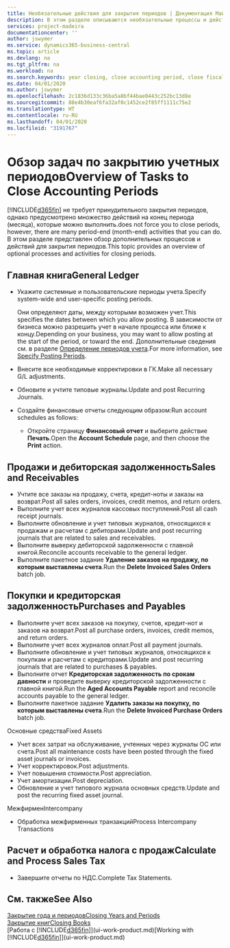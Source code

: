 ```yaml
---
title: Необязательные действия для закрытия периодов | Документация Майкрософт
description: В этом разделе описываются необязательные процессы и действия по закрытию учетных периодов в Business Central.
services: project-madeira
documentationcenter: ''
author: jswymer
ms.service: dynamics365-business-central
ms.topic: article
ms.devlang: na
ms.tgt_pltfrm: na
ms.workload: na
ms.search.keywords: year closing, close accounting period, close fiscal year, aging, creditor payments, vendor payments
ms.date: 04/01/2020
ms.author: jswymer
ms.openlocfilehash: 2c1836d133c36ba5a8bf44bae0443c252bc13d8e
ms.sourcegitcommit: 88e4b30eaf6fa32af0c1452ce2f85ff1111c75e2
ms.translationtype: HT
ms.contentlocale: ru-RU
ms.lasthandoff: 04/01/2020
ms.locfileid: "3191767"
---
```

# <a name="overview-of-tasks-to-close-accounting-periods"></a><span data-ttu-id="2707f-103">Обзор задач по закрытию учетных периодов</span><span class="sxs-lookup"><span data-stu-id="2707f-103">Overview of Tasks to Close Accounting Periods</span></span>
[!INCLUDE[d365fin](includes/d365fin_md.md)] <span data-ttu-id="2707f-104">не требует принудительного закрытия периодов, однако предусмотрено множество действий на конец периода (месяца), которые можно выполнить.</span><span class="sxs-lookup"><span data-stu-id="2707f-104">does not force you to close periods, however, there are many period-end (month-end) activities that you can do.</span></span> <span data-ttu-id="2707f-105">В этом разделе представлен обзор дополнительных процессов и действий для закрытия периодов.</span><span class="sxs-lookup"><span data-stu-id="2707f-105">This topic provides an overview of optional processes and activities for closing periods.</span></span>  

## <a name="general-ledger"></a><span data-ttu-id="2707f-106">Главная книга</span><span class="sxs-lookup"><span data-stu-id="2707f-106">General Ledger</span></span>
* <span data-ttu-id="2707f-107">Укажите системные и пользовательские периоды учета.</span><span class="sxs-lookup"><span data-stu-id="2707f-107">Specify system-wide and user-specific posting periods.</span></span>  

    <span data-ttu-id="2707f-108">Они определяют даты, между которыми возможен учет.</span><span class="sxs-lookup"><span data-stu-id="2707f-108">This specifies the dates between which you allow posting.</span></span> <span data-ttu-id="2707f-109">В зависимости от бизнеса можно разрешить учет в начале процесса или ближе к концу.</span><span class="sxs-lookup"><span data-stu-id="2707f-109">Depending on your business, you may want to allow posting at the start of the period, or toward the end.</span></span> <span data-ttu-id="2707f-110">Дополнительные сведения см. в разделе [Определение периодов учета](finance-how-specify-posting-periods.md).</span><span class="sxs-lookup"><span data-stu-id="2707f-110">For more information, see [Specify Posting Periods](finance-how-specify-posting-periods.md).</span></span>  
* <span data-ttu-id="2707f-111">Внесите все необходимые корректировки в ГК.</span><span class="sxs-lookup"><span data-stu-id="2707f-111">Make all necessary G/L adjustments.</span></span>  
* <span data-ttu-id="2707f-112">Обновите и учтите типовые журналы.</span><span class="sxs-lookup"><span data-stu-id="2707f-112">Update and post Recurring Journals.</span></span>  
  <!--* Process Consolidations-->
* <span data-ttu-id="2707f-113">Создайте финансовые отчеты следующим образом:</span><span class="sxs-lookup"><span data-stu-id="2707f-113">Run account schedules as follows:</span></span>  
  * <span data-ttu-id="2707f-114">Откройте страницу **Финансовый отчет** и выберите действие **Печать**.</span><span class="sxs-lookup"><span data-stu-id="2707f-114">Open the **Account Schedule** page, and then choose the **Print** action.</span></span>  

## <a name="sales-and-receivables"></a><span data-ttu-id="2707f-115">Продажи и дебиторская задолженность</span><span class="sxs-lookup"><span data-stu-id="2707f-115">Sales and Receivables</span></span>
* <span data-ttu-id="2707f-116">Учтите все заказы на продажу, счета, кредит-ноты и заказы на возврат.</span><span class="sxs-lookup"><span data-stu-id="2707f-116">Post all sales orders, invoices, credit memos, and return orders.</span></span>  
* <span data-ttu-id="2707f-117">Выполните учет всех журналов кассовых поступлений.</span><span class="sxs-lookup"><span data-stu-id="2707f-117">Post all cash receipt journals.</span></span>  
* <span data-ttu-id="2707f-118">Выполните обновление и учет типовых журналов, относящихся к продажам и расчетам с дебиторами.</span><span class="sxs-lookup"><span data-stu-id="2707f-118">Update and post recurring journals that are related to sales and receivables.</span></span>  
* <span data-ttu-id="2707f-119">Выполните выверку дебиторской задолженности с главной книгой.</span><span class="sxs-lookup"><span data-stu-id="2707f-119">Reconcile accounts receivable to the general ledger.</span></span>  
* <span data-ttu-id="2707f-120">Выполните пакетное задание **Удаление заказов на продажу, по которым выставлены счета**.</span><span class="sxs-lookup"><span data-stu-id="2707f-120">Run the **Delete Invoiced Sales Orders** batch job.</span></span>  

## <a name="purchases-and-payables"></a><span data-ttu-id="2707f-121">Покупки и кредиторская задолженность</span><span class="sxs-lookup"><span data-stu-id="2707f-121">Purchases and Payables</span></span>
* <span data-ttu-id="2707f-122">Выполните учет всех заказов на покупку, счетов, кредит-нот и заказов на возврат.</span><span class="sxs-lookup"><span data-stu-id="2707f-122">Post all purchase orders, invoices, credit memos, and return orders.</span></span>  
* <span data-ttu-id="2707f-123">Выполните учет всех журналов оплат.</span><span class="sxs-lookup"><span data-stu-id="2707f-123">Post all payment journals.</span></span>  
* <span data-ttu-id="2707f-124">Выполните обновление и учет типовых журналов, относящихся к покупкам и расчетам с кредиторами.</span><span class="sxs-lookup"><span data-stu-id="2707f-124">Update and post recurring journals that are related to purchases & payables.</span></span>  
* <span data-ttu-id="2707f-125">Выполните отчет **Кредиторская задолженность по срокам давности** и проведите выверку кредиторской задолженности с главной книгой.</span><span class="sxs-lookup"><span data-stu-id="2707f-125">Run the **Aged Accounts Payable** report and reconcile accounts payable to the general ledger.</span></span>  
* <span data-ttu-id="2707f-126">Выполните пакетное задание **Удалить заказы на покупку, по которым выставлены счета**.</span><span class="sxs-lookup"><span data-stu-id="2707f-126">Run the **Delete Invoiced Purchase Orders** batch job.</span></span>  

<span data-ttu-id="2707f-127">Основные средства</span><span class="sxs-lookup"><span data-stu-id="2707f-127">Fixed Assets</span></span>
* <span data-ttu-id="2707f-128">Учет всех затрат на обслуживание, учтенных через журналы ОС или счета.</span><span class="sxs-lookup"><span data-stu-id="2707f-128">Post all maintenance costs have been posted through the fixed asset journals or invoices.</span></span>
* <span data-ttu-id="2707f-129">Учет корректировок.</span><span class="sxs-lookup"><span data-stu-id="2707f-129">Post adjustments.</span></span>
* <span data-ttu-id="2707f-130">Учет повышения стоимости.</span><span class="sxs-lookup"><span data-stu-id="2707f-130">Post appreciation.</span></span>
* <span data-ttu-id="2707f-131">Учет амортизации.</span><span class="sxs-lookup"><span data-stu-id="2707f-131">Post depreciation.</span></span>
* <span data-ttu-id="2707f-132">Обновление и учет типового журнала основных средств.</span><span class="sxs-lookup"><span data-stu-id="2707f-132">Update and post the recurring fixed asset journal.</span></span>

<span data-ttu-id="2707f-133">Межфирмен</span><span class="sxs-lookup"><span data-stu-id="2707f-133">Intercompany</span></span>
* <span data-ttu-id="2707f-134">Обработка межфирменных транзакций</span><span class="sxs-lookup"><span data-stu-id="2707f-134">Process Intercompany Transactions</span></span>

## <a name="calculate-and-process-sales-tax"></a><span data-ttu-id="2707f-135">Расчет и обработка налога с продаж</span><span class="sxs-lookup"><span data-stu-id="2707f-135">Calculate and Process Sales Tax</span></span>
* <span data-ttu-id="2707f-136">Завершите отчеты по НДС.</span><span class="sxs-lookup"><span data-stu-id="2707f-136">Complete Tax Statements.</span></span>  

## <a name="see-also"></a><span data-ttu-id="2707f-137">См. также</span><span class="sxs-lookup"><span data-stu-id="2707f-137">See Also</span></span>
[<span data-ttu-id="2707f-138">Закрытие года и периодов</span><span class="sxs-lookup"><span data-stu-id="2707f-138">Closing Years and Periods</span></span>](year-close-years-periods.md)  
[<span data-ttu-id="2707f-139">Закрытие книг</span><span class="sxs-lookup"><span data-stu-id="2707f-139">Closing Books</span></span>](year-close-books.md)  
<span data-ttu-id="2707f-140">[Работа с [!INCLUDE[d365fin](includes/d365fin_md.md)]](ui-work-product.md)</span><span class="sxs-lookup"><span data-stu-id="2707f-140">[Working with [!INCLUDE[d365fin](includes/d365fin_md.md)]](ui-work-product.md)</span></span>
